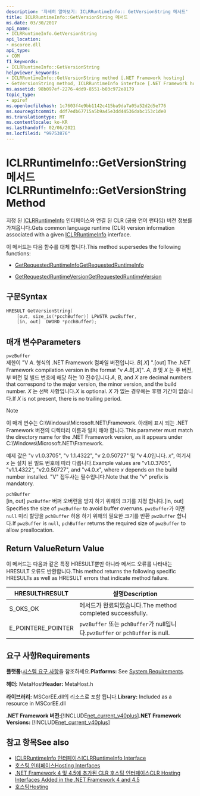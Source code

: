 ```yaml
---
description: '자세히 알아보기: ICLRRuntimeInfo:: GetVersionString 메서드'
title: ICLRRuntimeInfo::GetVersionString 메서드
ms.date: 03/30/2017
api_name:
- ICLRRuntimeInfo.GetVersionString
api_location:
- mscoree.dll
api_type:
- COM
f1_keywords:
- ICLRRuntimeInfo::GetVersionString
helpviewer_keywords:
- ICLRRuntimeInfo::GetVersionString method [.NET Framework hosting]
- GetVersionString method, ICLRRuntimeInfo interface [.NET Framework hosting]
ms.assetid: 98b097ef-2276-4dd9-8551-b03c972e8179
topic_type:
- apiref
ms.openlocfilehash: 1c7603f4e9bb1142c415ba9da7a05a52d2d5e776
ms.sourcegitcommit: ddf7edb67715a5b9a45e3dd44536dabc153c1de0
ms.translationtype: MT
ms.contentlocale: ko-KR
ms.lasthandoff: 02/06/2021
ms.locfileid: "99753876"
---
```

# <a name="iclrruntimeinfogetversionstring-method"></a><span data-ttu-id="71c90-103">ICLRRuntimeInfo::GetVersionString 메서드</span><span class="sxs-lookup"><span data-stu-id="71c90-103">ICLRRuntimeInfo::GetVersionString Method</span></span>

<span data-ttu-id="71c90-104">지정 된 [ICLRRuntimeInfo](iclrruntimeinfo-interface.md) 인터페이스와 연결 된 CLR (공용 언어 런타임) 버전 정보를 가져옵니다.</span><span class="sxs-lookup"><span data-stu-id="71c90-104">Gets common language runtime (CLR) version information associated with a given [ICLRRuntimeInfo](iclrruntimeinfo-interface.md) interface.</span></span>  
  
 <span data-ttu-id="71c90-105">이 메서드는 다음 함수를 대체 합니다.</span><span class="sxs-lookup"><span data-stu-id="71c90-105">This method supersedes the following functions:</span></span>  
  
- [<span data-ttu-id="71c90-106">GetRequestedRuntimeInfo</span><span class="sxs-lookup"><span data-stu-id="71c90-106">GetRequestedRuntimeInfo</span></span>](getrequestedruntimeinfo-function.md)  
  
- [<span data-ttu-id="71c90-107">GetRequestedRuntimeVersion</span><span class="sxs-lookup"><span data-stu-id="71c90-107">GetRequestedRuntimeVersion</span></span>](getrequestedruntimeversion-function.md)  
  
## <a name="syntax"></a><span data-ttu-id="71c90-108">구문</span><span class="sxs-lookup"><span data-stu-id="71c90-108">Syntax</span></span>  
  
```cpp  
HRESULT GetVersionString(  
    [out, size_is(*pcchBuffer)] LPWSTR pwzBuffer,  
    [in, out]  DWORD *pcchBuffer);  
```  
  
## <a name="parameters"></a><span data-ttu-id="71c90-109">매개 변수</span><span class="sxs-lookup"><span data-stu-id="71c90-109">Parameters</span></span>  

 `pwzBuffer`  
 <span data-ttu-id="71c90-110">제한이 "V *A*. 형식의 .NET Framework 컴파일 버전입니다. *B*[.*X*] ".</span><span class="sxs-lookup"><span data-stu-id="71c90-110">[out] The .NET Framework compilation version in the format "v *A*.*B*[.*X*]".</span></span> <span data-ttu-id="71c90-111">*A*, *B* 및 *X* 는 주 버전, 부 버전 및 빌드 번호에 해당 하는 10 진수입니다.</span><span class="sxs-lookup"><span data-stu-id="71c90-111">*A*, *B*, and *X* are decimal numbers that correspond to the major version, the minor version, and the build number.</span></span> <span data-ttu-id="71c90-112">*X* 는 선택 사항입니다.</span><span class="sxs-lookup"><span data-stu-id="71c90-112">*X* is optional.</span></span> <span data-ttu-id="71c90-113">*X* 가 없는 경우에는 후행 기간이 없습니다.</span><span class="sxs-lookup"><span data-stu-id="71c90-113">If *X* is not present, there is no trailing period.</span></span>  
  
> [!NOTE]
> <span data-ttu-id="71c90-114">이 매개 변수는 C:\Windows\Microsoft.NET\Framework. 아래에 표시 되는 .NET Framework 버전의 디렉터리 이름과 일치 해야 합니다.</span><span class="sxs-lookup"><span data-stu-id="71c90-114">This parameter must match the directory name for the .NET Framework version, as it appears under C:\Windows\Microsoft.NET\Framework.</span></span>  
  
 <span data-ttu-id="71c90-115">예제 값은 "v v1.0.3705", "v 1.1.4322", "v 2.0.50727" 및 "v 4.0입니다. *x*", 여기서 *x* 는 설치 된 빌드 번호에 따라 다릅니다.</span><span class="sxs-lookup"><span data-stu-id="71c90-115">Example values are "v1.0.3705", "v1.1.4322", "v2.0.50727", and "v4.0.*x*", where *x* depends on the build number installed.</span></span> <span data-ttu-id="71c90-116">"V" 접두사는 필수입니다.</span><span class="sxs-lookup"><span data-stu-id="71c90-116">Note that the "v" prefix is mandatory.</span></span>  
  
 `pchBuffer`  
 <span data-ttu-id="71c90-117">[in, out] `pwzBuffer` 버퍼 오버런을 방지 하기 위해의 크기를 지정 합니다.</span><span class="sxs-lookup"><span data-stu-id="71c90-117">[in, out] Specifies the size of `pwzBuffer` to avoid buffer overruns.</span></span> <span data-ttu-id="71c90-118">`pwzBuffer`가 이면 `null` 미리 할당을 `pchBuffer` 허용 하기 위해의 필요한 크기를 반환 `pwzBuffer` 합니다.</span><span class="sxs-lookup"><span data-stu-id="71c90-118">If `pwzBuffer` is `null`, `pchBuffer` returns the required size of `pwzBuffer` to allow preallocation.</span></span>  
  
## <a name="return-value"></a><span data-ttu-id="71c90-119">Return Value</span><span class="sxs-lookup"><span data-stu-id="71c90-119">Return Value</span></span>  

 <span data-ttu-id="71c90-120">이 메서드는 다음과 같은 특정 HRESULT뿐만 아니라 메서드 오류를 나타내는 HRESULT 오류도 반환합니다.</span><span class="sxs-lookup"><span data-stu-id="71c90-120">This method returns the following specific HRESULTs as well as HRESULT errors that indicate method failure.</span></span>  
  
|<span data-ttu-id="71c90-121">HRESULT</span><span class="sxs-lookup"><span data-stu-id="71c90-121">HRESULT</span></span>|<span data-ttu-id="71c90-122">설명</span><span class="sxs-lookup"><span data-stu-id="71c90-122">Description</span></span>|  
|-------------|-----------------|  
|<span data-ttu-id="71c90-123">S_OK</span><span class="sxs-lookup"><span data-stu-id="71c90-123">S_OK</span></span>|<span data-ttu-id="71c90-124">메서드가 완료되었습니다.</span><span class="sxs-lookup"><span data-stu-id="71c90-124">The method completed successfully.</span></span>|  
|<span data-ttu-id="71c90-125">E_POINTER</span><span class="sxs-lookup"><span data-stu-id="71c90-125">E_POINTER</span></span>|<span data-ttu-id="71c90-126">`pwzBuffer` 또는 `pchBuffer`가 null입니다.</span><span class="sxs-lookup"><span data-stu-id="71c90-126">`pwzBuffer` or `pchBuffer` is null.</span></span>|  
  
## <a name="requirements"></a><span data-ttu-id="71c90-127">요구 사항</span><span class="sxs-lookup"><span data-stu-id="71c90-127">Requirements</span></span>  

 <span data-ttu-id="71c90-128">**플랫폼:**[시스템 요구 사항](../../get-started/system-requirements.md)을 참조하세요.</span><span class="sxs-lookup"><span data-stu-id="71c90-128">**Platforms:** See [System Requirements](../../get-started/system-requirements.md).</span></span>  
  
 <span data-ttu-id="71c90-129">**헤더:** MetaHost</span><span class="sxs-lookup"><span data-stu-id="71c90-129">**Header:** MetaHost.h</span></span>  
  
 <span data-ttu-id="71c90-130">**라이브러리:** MSCorEE.dll의 리소스로 포함 됩니다.</span><span class="sxs-lookup"><span data-stu-id="71c90-130">**Library:** Included as a resource in MSCorEE.dll</span></span>  
  
 <span data-ttu-id="71c90-131">**.NET Framework 버전:**[!INCLUDE[net_current_v40plus](../../../../includes/net-current-v40plus-md.md)]</span><span class="sxs-lookup"><span data-stu-id="71c90-131">**.NET Framework Versions:** [!INCLUDE[net_current_v40plus](../../../../includes/net-current-v40plus-md.md)]</span></span>  
  
## <a name="see-also"></a><span data-ttu-id="71c90-132">참고 항목</span><span class="sxs-lookup"><span data-stu-id="71c90-132">See also</span></span>

- [<span data-ttu-id="71c90-133">ICLRRuntimeInfo 인터페이스</span><span class="sxs-lookup"><span data-stu-id="71c90-133">ICLRRuntimeInfo Interface</span></span>](iclrruntimeinfo-interface.md)
- [<span data-ttu-id="71c90-134">호스팅 인터페이스</span><span class="sxs-lookup"><span data-stu-id="71c90-134">Hosting Interfaces</span></span>](hosting-interfaces.md)
- [<span data-ttu-id="71c90-135">.NET Framework 4 및 4.5에 추가된 CLR 호스팅 인터페이스</span><span class="sxs-lookup"><span data-stu-id="71c90-135">CLR Hosting Interfaces Added in the .NET Framework 4 and 4.5</span></span>](clr-hosting-interfaces-added-in-the-net-framework-4-and-4-5.md)
- [<span data-ttu-id="71c90-136">호스팅</span><span class="sxs-lookup"><span data-stu-id="71c90-136">Hosting</span></span>](index.md)
